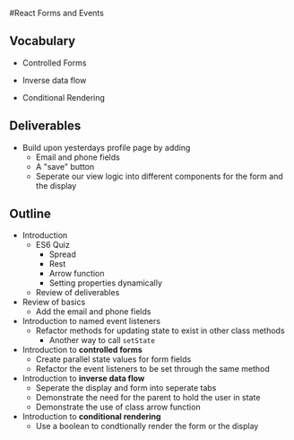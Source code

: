 #React Forms and Events

##  Vocabulary

* Controlled Forms

* Inverse data flow

* Conditional Rendering


## Deliverables

* Build upon yesterdays profile page by adding
  * Email and phone fields
  * A "save" button
  * Seperate our view logic into different components for the form and the display

## Outline

* Introduction
  * ES6 Quiz
    * Spread
    * Rest
    * Arrow function
    * Setting properties dynamically
  * Review of deliverables
* Review of basics
  * Add the email and phone fields
* Introduction to named event listeners
  * Refactor methods for updating state to exist in other class methods 
    * Another way to call `setState`
* Introduction to **controlled forms**
  * Create parallel state values for form fields
  * Refactor the event listeners to be set through the same method
* Introduction to **inverse data flow**
  * Seperate the display and form into seperate tabs
  * Demonstrate the need for the parent to hold the user in state
  * Demonstrate the use of class arrow function
* Introduction to **conditional rendering**
  * Use a boolean to condtionally render the form or the display